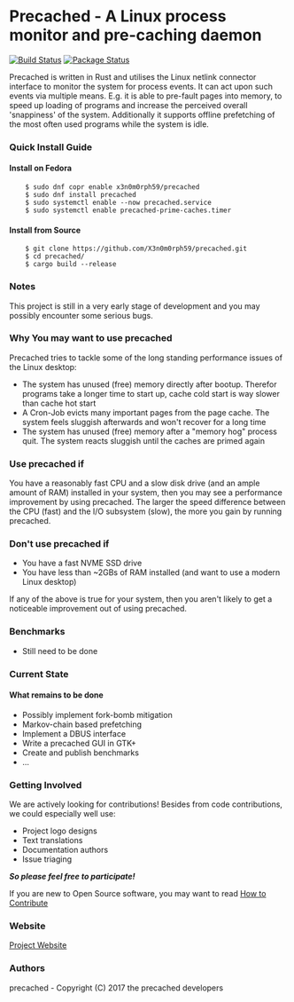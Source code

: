 # Precached - A Linux process monitor and pre-caching daemon
[![Build Status](https://travis-ci.org/X3n0m0rph59/precached.svg?branch=master)](https://travis-ci.org/X3n0m0rph59/precached) [![Package Status](https://copr.fedorainfracloud.org/coprs/x3n0m0rph59/precached/package/precached/status_image/last_build.png)](https://copr.fedorainfracloud.org/coprs/x3n0m0rph59/precached/package/precached/)

Precached is written in Rust and utilises the Linux netlink connector interface
to monitor the system for process events. It can act upon such events via
multiple means. E.g. it is able to pre-fault pages into memory, to speed up
loading of programs and increase the perceived overall 'snappiness' of the
system. Additionally it supports offline prefetching of the most often used
programs while the system is idle.

### Quick Install Guide

#### Install on Fedora

```
    $ sudo dnf copr enable x3n0m0rph59/precached
    $ sudo dnf install precached
    $ sudo systemctl enable --now precached.service
    $ sudo systemctl enable precached-prime-caches.timer
```

#### Install from Source

```
    $ git clone https://github.com/X3n0m0rph59/precached.git  
    $ cd precached/
    $ cargo build --release
```

### Notes

This project is still in a very early stage of development and you may
possibly encounter some serious bugs.

### Why You may want to use precached

Precached tries to tackle some of the long standing performance issues
of the Linux desktop:

* The system has unused (free) memory directly after bootup. Therefor programs
  take a longer time to start up, cache cold start is way slower than cache hot
  start
* A Cron-Job evicts many important pages from the page cache. The system feels
  sluggish afterwards and won't recover for a long time
* The system has unused (free) memory after a "memory hog" process quit.
  The system reacts sluggish until the caches are primed again

### Use precached if

You have a reasonably fast CPU and a slow disk drive (and an ample
amount of RAM) installed in your system, then you may see a performance
improvement by using precached. The larger the speed difference between the
CPU (fast) and the I/O subsystem (slow), the more you gain by running precached.

### Don't use precached if

* You have a fast NVME SSD drive
* You have less than ~2GBs of RAM installed
  (and want to use a modern Linux desktop)

If any of the above is true for your system, then you aren't likely to get a
noticeable improvement out of using precached.

### Benchmarks

* Still need to be done

### Current State

#### What remains to be done

* Possibly implement fork-bomb mitigation
* Markov-chain based prefetching
* Implement a DBUS interface
* Write a precached GUI in GTK+
* Create and publish benchmarks
* ...

### Getting Involved

We are actively looking for contributions! Besides from code contributions,
we could especially well use:
* Project logo designs
* Text translations
* Documentation authors
* Issue triaging

***So please feel free to participate!***

If you are new to Open Source software, you may want to read
[How to Contribute](https://opensource.guide/how-to-contribute/)

### Website

[Project Website](https://x3n0m0rph59.github.io/precached/)

### Authors

precached - Copyright (C) 2017 the precached developers
